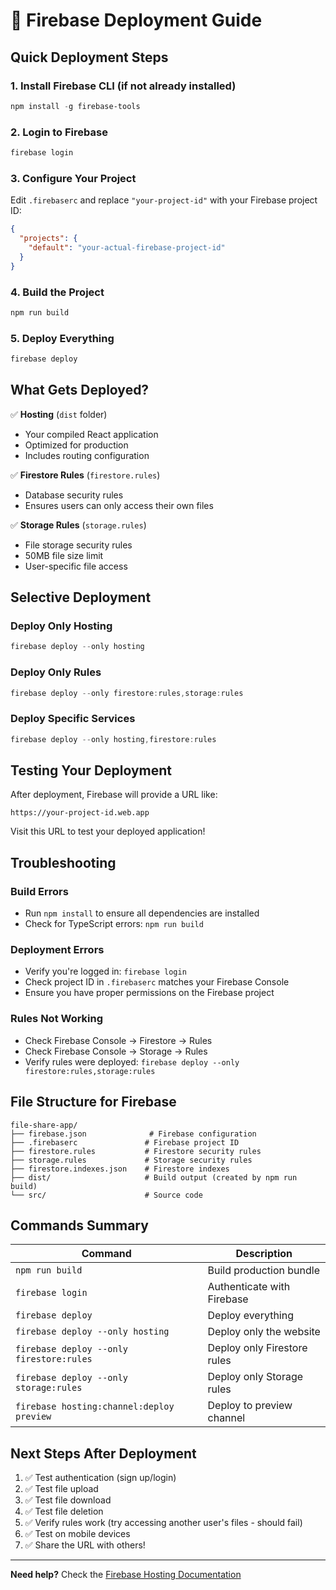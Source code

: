 # 🚀 Firebase Deployment Guide

## Quick Deployment Steps

### 1. Install Firebase CLI (if not already installed)
```powershell
npm install -g firebase-tools
```

### 2. Login to Firebase
```powershell
firebase login
```

### 3. Configure Your Project
Edit `.firebaserc` and replace `"your-project-id"` with your Firebase project ID:
```json
{
  "projects": {
    "default": "your-actual-firebase-project-id"
  }
}
```

### 4. Build the Project
```powershell
npm run build
```

### 5. Deploy Everything
```powershell
firebase deploy
```

## What Gets Deployed?

✅ **Hosting** (`dist` folder)
- Your compiled React application
- Optimized for production
- Includes routing configuration

✅ **Firestore Rules** (`firestore.rules`)
- Database security rules
- Ensures users can only access their own files

✅ **Storage Rules** (`storage.rules`)
- File storage security rules
- 50MB file size limit
- User-specific file access

## Selective Deployment

### Deploy Only Hosting
```powershell
firebase deploy --only hosting
```

### Deploy Only Rules
```powershell
firebase deploy --only firestore:rules,storage:rules
```

### Deploy Specific Services
```powershell
firebase deploy --only hosting,firestore:rules
```

## Testing Your Deployment

After deployment, Firebase will provide a URL like:
```
https://your-project-id.web.app
```

Visit this URL to test your deployed application!

## Troubleshooting

### Build Errors
- Run `npm install` to ensure all dependencies are installed
- Check for TypeScript errors: `npm run build`

### Deployment Errors
- Verify you're logged in: `firebase login`
- Check project ID in `.firebaserc` matches your Firebase Console
- Ensure you have proper permissions on the Firebase project

### Rules Not Working
- Check Firebase Console → Firestore → Rules
- Check Firebase Console → Storage → Rules
- Verify rules were deployed: `firebase deploy --only firestore:rules,storage:rules`

## File Structure for Firebase

```
file-share-app/
├── firebase.json              # Firebase configuration
├── .firebaserc               # Firebase project ID
├── firestore.rules           # Firestore security rules
├── storage.rules             # Storage security rules
├── firestore.indexes.json    # Firestore indexes
├── dist/                     # Build output (created by npm run build)
└── src/                      # Source code
```

## Commands Summary

| Command | Description |
|---------|-------------|
| `npm run build` | Build production bundle |
| `firebase login` | Authenticate with Firebase |
| `firebase deploy` | Deploy everything |
| `firebase deploy --only hosting` | Deploy only the website |
| `firebase deploy --only firestore:rules` | Deploy only Firestore rules |
| `firebase deploy --only storage:rules` | Deploy only Storage rules |
| `firebase hosting:channel:deploy preview` | Deploy to preview channel |

## Next Steps After Deployment

1. ✅ Test authentication (sign up/login)
2. ✅ Test file upload
3. ✅ Test file download
4. ✅ Test file deletion
5. ✅ Verify rules work (try accessing another user's files - should fail)
6. ✅ Test on mobile devices
7. ✅ Share the URL with others!

---

**Need help?** Check the [Firebase Hosting Documentation](https://firebase.google.com/docs/hosting)
